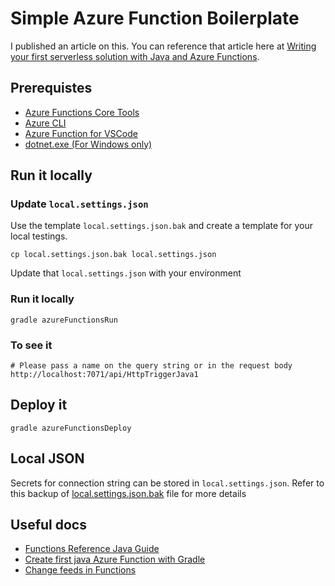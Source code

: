 # Simple Azure Function Boilerplate

I published an article on this. You can reference that article here at [Writing your first serverless solution with Java and Azure Functions](https://www.linkedin.com/pulse/writing-your-first-serverless-solution-java-azure-functions-sy-le).

## Prerequistes
- [Azure Functions Core Tools](https://docs.microsoft.com/en-us/azure/azure-functions/functions-run-local?tabs=v4%2Cwindows%2Cjava%2Cportal%2Cbash#v2)
- [Azure CLI](https://docs.microsoft.com/en-us/cli/azure/)
- [Azure Function for VSCode](https://marketplace.visualstudio.com/items?itemName=ms-azuretools.vscode-azurefunctions)
- [dotnet.exe (For Windows only)](https://dotnet.microsoft.com/en-us/download)

## Run it locally

### Update `local.settings.json`

Use the template `local.settings.json.bak` and create a template for your local testings.

```
cp local.settings.json.bak local.settings.json
```

Update that `local.settings.json` with your environment

### Run it locally
```
gradle azureFunctionsRun
```

### To see it
```
# Please pass a name on the query string or in the request body
http://localhost:7071/api/HttpTriggerJava1
```

## Deploy it
```
gradle azureFunctionsDeploy
```

## Local JSON
Secrets for connection string can be stored in `local.settings.json`. Refer to this backup of [local.settings.json.bak](https://github.com/synle/azure-function-java-simple-boilderplate/blob/main/local.settings.json.bak) file for more details


## Useful docs
- [Functions Reference Java Guide](https://docs.microsoft.com/en-us/azure/azure-functions/functions-reference-java?tabs=bash%2Cconsumption#environment-variables)
- [Create first java Azure Function with Gradle](https://docs.microsoft.com/en-us/azure/azure-functions/functions-create-first-java-gradle)
- [Change feeds in Functions](https://docs.microsoft.com/bs-latn-ba/azure/cosmos-db/sql/change-feed-functions#:~:text=The%20lease%20container%3A%20The%20lease,Functions%20trigger%20for%20Cosmos%20DB)
